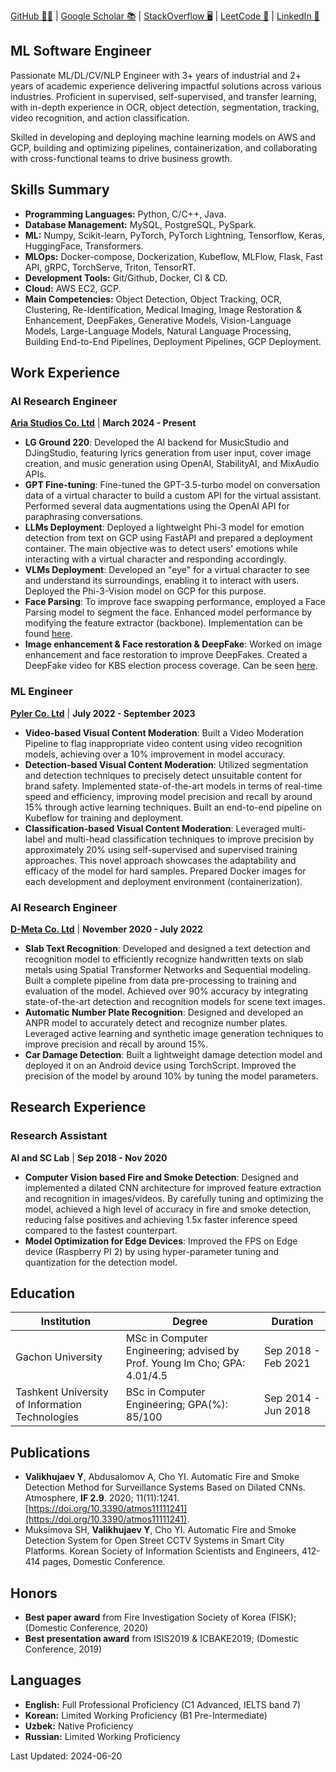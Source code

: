 [GitHub 🐱‍💻](https://github.com/yakhyo) | [Google Scholar 📚](https://scholar.google.com/citations?user=I66QbJIAAAAJ&hl=en) | [StackOverflow 🖥️](https://stackoverflow.com/users/14815986/yakhyo) | [LeetCode 🧩](https://leetcode.com/y_valikhujaev) | [LinkedIn 🔗](https://www.linkedin.com/in/y-valikhujaev/)

## ML Software Engineer

Passionate ML/DL/CV/NLP Engineer with 3+ years of industrial and 2+ years of academic experience delivering impactful solutions across various industries. Proficient in supervised, self-supervised, and transfer learning, with in-depth experience in OCR, object detection, segmentation, tracking, video recognition, and action classification.

Skilled in developing and deploying machine learning models on AWS and GCP, building and optimizing pipelines, containerization, and collaborating with cross-functional teams to drive business growth.

## Skills Summary

- **Programming Languages:** Python, C/C++, Java.
- **Database Management:** MySQL, PostgreSQL, PySpark.
- **ML:** Numpy, Scikit-learn, PyTorch, PyTorch Lightning, Tensorflow, Keras, HuggingFace, Transformers.
- **MLOps:** Docker-compose, Dockerization, Kubeflow, MLFlow, Flask, Fast API, gRPC, TorchServe, Triton, TensorRT.
- **Development Tools:** Git/Github, Docker, CI & CD.
- **Cloud:** AWS EC2, GCP.
- **Main Competencies:** Object Detection, Object Tracking, OCR, Clustering, Re-Identification, Medical Imaging, Image Restoration & Enhancement, DeepFakes, Generative Models, Vision-Language Models, Large-Language Models, Natural Language Processing, Building End-to-End Pipelines, Deployment Pipelines, GCP Deployment.

## Work Experience

### AI Research Engineer

**[Aria Studios Co. Ltd](https://showaria.com/)** &#124; **March 2024 - Present**

- **LG Ground 220**: Developed the AI backend for MusicStudio and DJingStudio, featuring lyrics generation from user input, cover image creation, and music generation using OpenAI, StabilityAI, and MixAudio APIs.
- **GPT Fine-tuning**: Fine-tuned the GPT-3.5-turbo model on conversation data of a virtual character to build a custom API for the virtual assistant. Performed several data augmentations using the OpenAI API for paraphrasing conversations.
- **LLMs Deployment**: Deployed a lightweight Phi-3 model for emotion detection from text on GCP using FastAPI and prepared a deployment container. The main objective was to detect users' emotions while interacting with a virtual character and responding accordingly.
- **VLMs Deployment**: Developed an "eye" for a virtual character to see and understand its surroundings, enabling it to interact with users. Deployed the Phi-3-Vision model on GCP for this purpose.
- **Face Parsing**: To improve face swapping performance, employed a Face Parsing model to segment the face. Enhanced model performance by modifying the feature extractor (backbone). Implementation can be found [here](https://github.com/yakhyo/face-parsing).
- **Image enhancement & Face restoration & DeepFake**: Worked on image enhancement and face restoration to improve DeepFakes. Created a DeepFake video for KBS election process coverage. Can be seen [here](https://www.youtube.com/live/CGbvG8S7HHo?si=8j4R4-f5ICfz01GF).

### ML Engineer

**[Pyler Co. Ltd](https://www.pyler.tech/)** &#124; **July 2022 - September 2023**

- **Video-based Visual Content Moderation**: Built a Video Moderation Pipeline to flag inappropriate video content using video recognition models, achieving over a 10% improvement in model accuracy.
- **Detection-based Visual Content Moderation**: Utilized segmentation and detection techniques to precisely detect unsuitable content for brand safety. Implemented state-of-the-art models in terms of real-time speed and efficiency, improving model precision and recall by around 15% through active learning techniques. Built an end-to-end pipeline on Kubeflow for training and deployment.
- **Classification-based Visual Content Moderation**: Leveraged multi-label and multi-head classification techniques to improve precision by approximately 20% using self-supervised and supervised training approaches. This novel approach showcases the adaptability and efficacy of the model for hard samples. Prepared Docker images for each development and deployment environment (containerization).

### AI Research Engineer

**[D-Meta Co. Ltd](https://www.d-meta.ai/)** &#124; **November 2020 - July 2022**

- **Slab Text Recognition**: Developed and designed a text detection and recognition model to efficiently recognize handwritten texts on slab metals using Spatial Transformer Networks and Sequential modeling. Built a complete pipeline from data pre-processing to training and evaluation of the model. Achieved over 90% accuracy by integrating state-of-the-art detection and recognition models for scene text images.
- **Automatic Number Plate Recognition**: Designed and developed an ANPR model to accurately detect and recognize number plates. Leveraged active learning and synthetic image generation techniques to improve precision and recall by around 15%.
- **Car Damage Detection**: Built a lightweight damage detection model and deployed it on an Android device using TorchScript. Improved the precision of the model by around 10% by tuning the model parameters.

## Research Experience

### Research Assistant

**AI and SC Lab** &#124; **Sep 2018 - Nov 2020**

- **Computer Vision based Fire and Smoke Detection**: Designed and implemented a dilated CNN architecture for improved feature extraction and recognition in images/videos. By carefully tuning and optimizing the model, achieved a high level of accuracy in fire and smoke detection, reducing false positives and achieving 1.5x faster inference speed compared to the fastest counterpart.
- **Model Optimization for Edge Devices**: Improved the FPS on Edge device (Raspberry PI 2) by using hyper-parameter tuning and quantization for the detection model.

## Education

| **Institution**                                 | **Degree**                                                                | **Duration**        |
| ----------------------------------------------- | ------------------------------------------------------------------------- | ------------------- |
| Gachon University                               | MSc in Computer Engineering; advised by Prof. Young Im Cho; GPA: 4.01/4.5 | Sep 2018 - Feb 2021 |
| Tashkent University of Information Technologies | BSc in Computer Engineering; GPA(%): 85/100                               | Sep 2014 - Jun 2018 |

## Publications

- **Valikhujaev Y**, Abdusalomov A, Cho YI. Automatic Fire and Smoke Detection Method for Surveillance Systems Based on Dilated CNNs. Atmosphere, **IF 2.9**. 2020; 11(11):1241. [https://doi.org/10.3390/atmos11111241](https://doi.org/10.3390/atmos11111241).
- Muksimova SH, **Valikhujaev Y**, Cho YI. Automatic Fire and Smoke Detection System for Open Street CCTV Systems in Smart City Platforms. Korean Society of Information Scientists and Engineers, 412-414 pages, Domestic Conference.

## Honors

- **Best paper award** from Fire Investigation Society of Korea (FISK); (Domestic Conference, 2020)
- **Best presentation award** from ISIS2019 & ICBAKE2019; (Domestic Conference, 2019)

## Languages

- **English:** Full Professional Proficiency (C1 Advanced, IELTS band 7)
- **Korean:** Limited Working Proficiency (B1 Pre-Intermediate)
- **Uzbek:** Native Proficiency
- **Russian:** Limited Working Proficiency

Last Updated: 2024-06-20
